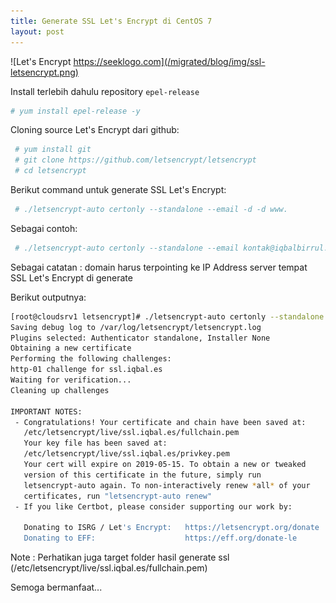 ```yaml
---
title: Generate SSL Let's Encrypt di CentOS 7
layout: post
---
```


![Let's Encrypt https://seeklogo.com](/migrated/blog/img/ssl-letsencrypt.png)

Install terlebih dahulu repository `epel-release`

```bash
# yum install epel-release -y
```

Cloning source Let's Encrypt dari github:

```bash
 # yum install git
 # git clone https://github.com/letsencrypt/letsencrypt
 # cd letsencrypt
```

Berikut command untuk generate SSL Let's Encrypt:

```bash
 # ./letsencrypt-auto certonly --standalone --email -d -d www.
```

Sebagai contoh:

```bash
 # ./letsencrypt-auto certonly --standalone --email kontak@iqbalbirrul.com -d ssl.iqbal.es
```

Sebagai catatan : domain harus terpointing ke IP Address server tempat SSL Let's Encrypt di generate

Berikut outputnya:

```bash
[root@cloudsrv1 letsencrypt]# ./letsencrypt-auto certonly --standalone --email kontak@iqbalbirrul.com -d ssl.iqbal.es
Saving debug log to /var/log/letsencrypt/letsencrypt.log
Plugins selected: Authenticator standalone, Installer None
Obtaining a new certificate
Performing the following challenges:
http-01 challenge for ssl.iqbal.es
Waiting for verification...
Cleaning up challenges

IMPORTANT NOTES:
 - Congratulations! Your certificate and chain have been saved at:
   /etc/letsencrypt/live/ssl.iqbal.es/fullchain.pem
   Your key file has been saved at:
   /etc/letsencrypt/live/ssl.iqbal.es/privkey.pem
   Your cert will expire on 2019-05-15. To obtain a new or tweaked
   version of this certificate in the future, simply run
   letsencrypt-auto again. To non-interactively renew *all* of your
   certificates, run "letsencrypt-auto renew"
 - If you like Certbot, please consider supporting our work by:

   Donating to ISRG / Let's Encrypt:   https://letsencrypt.org/donate
   Donating to EFF:                    https://eff.org/donate-le

```

Note : Perhatikan juga target folder hasil generate ssl (/etc/letsencrypt/live/ssl.iqbal.es/fullchain.pem)

Semoga bermanfaat...
